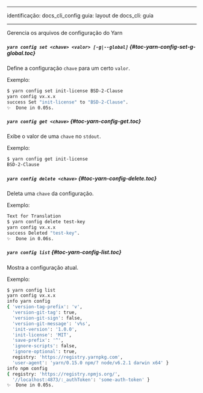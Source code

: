 * * *

identificação: docs_cli_config guia: layout de docs_cli: guia

* * *

<p class="lead">Gerencia os arquivos de configuração do Yarn</p>

##### `yarn config set <chave> <valor> [-g|--global]` [](#toc-yarn-config-set-g-global){#toc-yarn-config-set-g-global.toc}

Define a configuração `chave` para um certo `valor`.

Exemplo:

```sh
$ yarn config set init-license BSD-2-Clause
yarn config vx.x.x
success Set "init-license" to "BSD-2-Clause".
✨  Done in 0.05s.

```

##### `yarn config get <chave>` [](#toc-yarn-config-get){#toc-yarn-config-get.toc}

Exibe o valor de uma `chave` no `stdout`.

Exemplo:

```sh
$ yarn config get init-license
BSD-2-Clause
```

##### `yarn config delete <chave>` [](#toc-yarn-config-delete){#toc-yarn-config-delete.toc}

Deleta uma `chave` da configuração.

Exemplo:

```sh
Text for Translation
$ yarn config delete test-key
yarn config vx.x.x
success Deleted "test-key".
✨  Done in 0.06s.
```

##### `yarn config list` [](#toc-yarn-config-list){#toc-yarn-config-list.toc}

Mostra a configuração atual.

Exemplo:

```sh
$ yarn config list
yarn config vx.x.x
info yarn config
{ 'version-tag-prefix': 'v',
  'version-git-tag': true,
  'version-git-sign': false,
  'version-git-message': 'v%s',
  'init-version': '1.0.0',
  'init-license': 'MIT',
  'save-prefix': '^',
  'ignore-scripts': false,
  'ignore-optional': true,
  registry: 'https://registry.yarnpkg.com',
  'user-agent': 'yarn/0.15.0 npm/? node/v6.2.1 darwin x64' }
info npm config
{ registry: 'https://registry.npmjs.org/',
  '//localhost:4873/:_authToken': 'some-auth-token' }
✨  Done in 0.05s.

```
